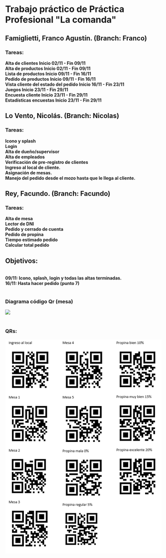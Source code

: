 <h1>Trabajo práctico de Práctica Profesional "La comanda"</h1>

<h2>Famiglietti, Franco Agustín. (Branch: Franco)</h2>

<h3>Tareas:</h3>

<b>Alta de clientes Inicio 02/11 - Fin 09/11<br>
Alta de productos Inicio 02/11 - Fin 09/11<br>
Lista de productos Inicio 09/11 - Fin 16/11<br>
Pedido de productos Inicio 09/11 - Fin 16/11<br>
Vista cliente del estado del pedido Inicio 16/11 - Fin 23/11<br>
Juegos Inicio 23/11 - Fin 29/11<br>
Encuesta cliente Inicio 23/11 - Fin 29/11<br>
Estadísticas encuestas Inicio 23/11 - Fin 29/11<br></b>



<h2>Lo Vento, Nicolás. (Branch: Nicolas)</h2>

<h3>Tareas:</h3>

<b>Icono y splash<br>
Login<br>
Alta de dueño/supervisor<br>
Alta de empleados<br>
Verificación de pre-registro de clientes<br>
Ingreso al local de cliente. <br>
Asignación de mesas. <br>
Manejo del pedido desde el mozo hasta que le llega al cliente.<br></b>


<h2>Rey, Facundo. (Branch: Facundo)</h2>

<h3>Tareas:</h3>

<b>Alta de mesa<br>
Lector de DNI<br>
Pedido y cerrado de cuenta<br>
Pedido de propina<br>
Tiempo estimado pedido<br>
Calcular total pedido<br></b>


<h2>Objetivos:</h2><br> 
<b>09/11: Icono, splash, login y todas las altas terminadas.<br>
16/11: Hasta hacer pedido (punto 7)</b>


<br>
<br>
<h3>Diagrama código Qr (mesa)</h3>
<img src="https://github.com/maxineiner/2019_TP_PPS_Comanda_2_cuatri/blob/master/Diagrama_QR_MESA.jpg"/>

<br>
<br>
<h3>QRs:</h3>
<img src="https://github.com/nicolaslovento/2019_TP_PPS_Comanda_2_cuatri/blob/master/qrsComanda.png"/>
